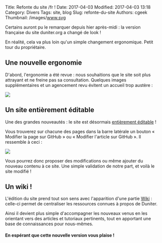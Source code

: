 Title: Refonte du site /fr !
Date: 2017-04-03
Modified: 2017-04-03 13:18
Category: Divers
Tags: site, blog
Slug: refonte-du-site
Authors: cgeek
Thumbnail: /images/www.svg

Certains auront pu le remarquer depuis hier après-midi : la version française du site duniter.org a changé de look !

En réalité, cela va plus loin qu'un simple changement ergonomique. Petit tour du propriétaire.

## Une nouvelle ergonomie

D'abord, l'ergonomie a été revue : nous souhaitions que le site soit plus attrayant et ne freine pas sa consultation. Quelques images supplémentaires et un agencement revu évitent un accueil trop austère :

![](/images/refonte/changement.png)

## Un site entièrement éditable

Une des grandes nouveautés : le site est désormais [entièrement éditable](/wiki/ameliorer-le-site/) !

Vous trouverez sur chacune des pages dans la barre latérale un bouton « Modifier la page sur GitHub » ou « Modifier l'article sur GitHub ». Il ressemble à ceci :

![](/images/wiki/btn_modifier.png)

Vous pourrez donc proposer des modifications ou même ajouter du nouveau contenu à ce site. Une simple validation de notre part, et voilà le site modifié !

## Un wiki !

L'édition du site prend tout son sens avec l'apparition d'une partie [Wiki](/wiki) : celle-ci permet de centraliser les ressources connues à propos de Duniter.

Ainsi il devient plus simple d'accompagner les nouveaux venus en les orientant vers des articles et tutoriaux pertinents, tout en apportant une base de connaissances pour nous-mêmes.

#### En espérant que cette nouvelle version vous plaise !

